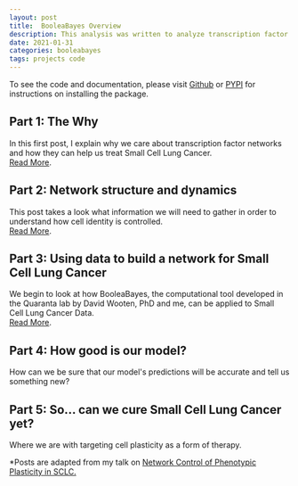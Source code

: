 ```yaml
---
layout: post
title:  BooleaBayes Overview
description: This analysis was written to analyze transcription factor networks for Small Cell Lung Cancer phenotypes. I've written a primer on gene regulatory network dynamics and how our computational tool is able to define them and make predictions about the future using gene expression data-- RNA sequencing data that tells you the identity of a population of cells.
date: 2021-01-31
categories: booleabayes
tags: projects code
---
```


To see the code and documentation, please visit <a href= 'https://github.com/smgroves/BooleaBayes'>Github</a> or <a href='https://pypi.org/project/booleabayes/'>PYPI</a> for instructions on installing the package.

## Part 1: The Why
In this first post, I explain why we care about transcription factor networks and how they can help us treat Small Cell Lung Cancer. \
<a href='https://smgroves.github.io/blog/2021/booleabayes1/'>Read More</a>.

## Part 2: Network structure and dynamics
This post takes a look what information we will need to gather in order to understand how cell identity is controlled. \
<a href='https://smgroves.github.io/projects/booleabayes/2/'>Read More</a>.

## Part 3: Using data to build a network for Small Cell Lung Cancer
We begin to look at how BooleaBayes, the computational tool developed in the Quaranta lab by David Wooten, PhD and me, can be applied to Small Cell Lung Cancer Data. \
<a href='https://smgroves.github.io/projects/booleabayes/3/'>Read More</a>.

## Part 4: How good is our model?
How can we be sure that our model's predictions will be accurate and tell us something new?

## Part 5: So... can we cure Small Cell Lung Cancer yet?
Where we are with targeting cell plasticity as a form of therapy.

*Posts are adapted from my talk on <a href = "http://smgroves.github.io/about/talks/">Network Control of Phenotypic Plasticity in SCLC.</a>
